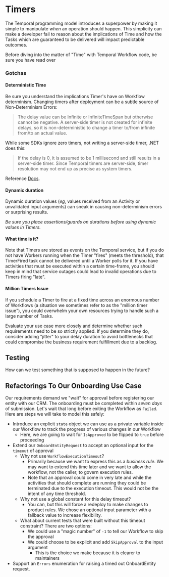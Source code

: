 # Timers

The Temporal programming model introduces a superpower by making it simple to manipulate _when_
an operation should happen. This simplicity can make a developer fail to reason about the implications
of Time and how the Tasks which are guaranteed to be delivered will impact predictable outcomes.

Before diving into the matter of "Time" with Temporal Workflow code, be sure you have read over
<The Java Thing about Non-Determinism during concurrent ops and Time>

### Gotchas

#### Deterministic Time

Be sure you understand the implications Timer's have on Workflow determinism.
Changing timers after deployment can be a subtle source of Non-Determinism Errors:
> The delay value can be Infinite or InfiniteTimeSpan but otherwise cannot be negative. A server-side timer is not created for infinite delays, so it is non-deterministic to change a timer to/from infinite from/to an actual value.

While some SDKs ignore zero timers, not writing a server-side timer, .NET does this:
> If the delay is 0, it is assumed to be 1 millisecond and still results in a server-side timer. Since Temporal timers are server-side, timer resolution may not end up as precise as system timers.

Reference [Docs](https://dotnet.temporal.io/api/Temporalio.Workflows.Workflow.html#Temporalio_Workflows_Workflow_DelayAsync_System_TimeSpan_System_Nullable_System_Threading_CancellationToken___remarks).

#### Dynamic duration

Dynamic duration values (_eg_, values received from an Activity or unvalidated input arguments) can sneak in causing
non-determinism errors or surprising results.

_Be sure you place assertions/guards on durations before using dynamic values in Timers._

#### What time is it?

Note that Timers are stored as events on the Temporal service, but if you do not have Workers running when the
Timer "fires" (meets the threshold), that TimerFired task cannot be delivered until a Worker polls for it.
If you have activities that must be executed within a certain time-frame, you should keep in mind that service
outages could lead to invalid operations due to Timers firing "late".

#### Million Timers Issue

If you schedule a Timer to fire at a fixed time across an enormous number of Workflows
(a situation we sometimes refer to as the "million timer issue"), you
could overwhelm your own resources trying to handle such a large number of Tasks.

Evaluate your use case more closely and determine whether such requirements need to be
so strictly applied. If you determine they do, consider adding "jitter" to your delay
duration to avoid bottlenecks that could compromise the business requirement fulfillment due to a backlog.

## Testing

How can we test something that is supposed to happen in the future?

## Refactorings To Our Onboarding Use Case

Our requirements demand we "wait" for approval before registering our entity with our CRM.
The onboarding must be completed within _seven days_ of submission. Let's wait that long before
exiting the Workflow as `Failed`. Here are steps we will take to model this safely:

* Introduce an explicit `state` object we can use as a private variable inside our Workflow to track the progress of various changes in our Workflow
    * Here, we are going to wait for `IsApproved` to be flipped to `true` before proceeding
* Extend our `OnboardEntityRequest` to accept an optional input for the `timeout` of approval
    * Why not use `WorkflowExecutionTimeout`?
        * Primarily because we want to express this as a _business rule_. We may want to extend this time later and we want to allow the workflow, not the caller, to govern execution rules.
        * Note that an approval could come in very late and while the activities that should complete are running they could be terminated due to the execution timeout. This would not be the intent of any time threshold.
    * Why not use a global constant for this delay timeout?
        * You can, but this will force a redeploy to make changes to product rules. We chose an optional input parameter with a fallback value to increase flexibility.
    * What about current tests that were built without this timeout constraint? There are two options:
        * We could use a "magic number" of `-1` to tell our Workflow to skip the approval
        * We could choose to be explicit and add `SkipApproval` to the input argument
            * This is the choice we make because it is clearer to maintainers
* Support an `Errors`  enumeration for raising a timed out OnboardEntity request.
